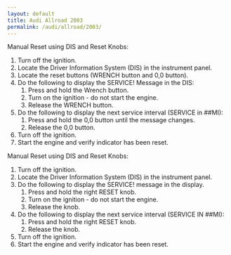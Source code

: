 ```yaml
---
layout: default
title: Audi Allroad 2003
permalink: /audi/allroad/2003/
---
```

Manual Reset using DIS and Reset Knobs:
1. Turn off the ignition.
2. Locate the Driver Information System (DIS) in the instrument panel.
3. Locate the reset buttons (WRENCH button and 0,0 button).
4. Do the following to display the SERVICE! Message in the DIS:
    1) Press and hold the Wrench button.
    2) Turn on the ignition - do not start the engine.
    4) Release the WRENCH button.
5. Do the following to display the next service interval (SERVICE in ##MI):
    1) Press and hold the 0,0 button until the message changes.
    2) Release the 0,0 button.
6. Turn off the ignition.
7. Start the engine and verify indicator has been reset.

Manual Reset using DIS and Reset Knobs:
1. Turn off the ignition.
2. Locate the Driver Information System (DIS) in the instrument panel.
3. Do the following to display the SERVICE! message in the display.
    1) Press and hold the right RESET knob.
    2) Turn on the ignition - do not start the engine.
    3) Release the knob.
4. Do the following to display the next service interval (SERVICE IN ##MI):
    1) Press and hold the right RESET knob.
    3) Release the knob.
5. Turn off the ignition.
6. Start the engine and verify indicator has been reset.
